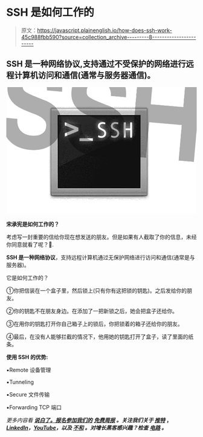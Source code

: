 # SSH 是如何工作的

> 原文：<https://javascript.plainenglish.io/how-does-ssh-work-45c988fbb590?source=collection_archive---------8----------------------->

## SSH 是一种网络协议,支持通过不受保护的网络进行远程计算机访问和通信(通常与服务器通信)。

![](img/6e4d3f13aefa1b2ca1adaf9a2a5593e8.png)

**宋承宪是如何工作的？**

考虑写一封重要的信给你现在想发送的朋友。但是如果有人截取了你的信息，未经你同意就看了呢？🧐.

**SSH 是一种网络协议**，支持远程计算机通过无保护网络进行访问和通信(通常是与服务器)。

它是如何工作的？

①你把信装在一个盒子里，然后锁上(只有你有这把锁的钥匙)。之后发给你的朋友。

②你的钥匙不在朋友身边。在添加了一把新锁之后，她会把盒子还给你。

③在用你的钥匙打开你自己箱子上的锁后，你把锁着的箱子还给你的朋友。

④最后，在没有人能够拦截的情况下，他用她的钥匙打开了盒子，读了里面的纸条。

**使用 SSH 的优势:**

▪️Remote 设备管理

▪️Tunneling

▪️Secure 文件传输

▪️Forwarding TCP 端口

*更多内容看* [***说白了。报名参加我们的***](https://plainenglish.io/) **[***免费周报***](http://newsletter.plainenglish.io/) *。关注我们关于* [***推特***](https://twitter.com/inPlainEngHQ) ，[***LinkedIn***](https://www.linkedin.com/company/inplainenglish/)*，*[***YouTube***](https://www.youtube.com/channel/UCtipWUghju290NWcn8jhyAw)*，以及* [***不和***](https://discord.gg/GtDtUAvyhW) *。对增长黑客感兴趣？检查* [***电路***](https://circuit.ooo/) *。***